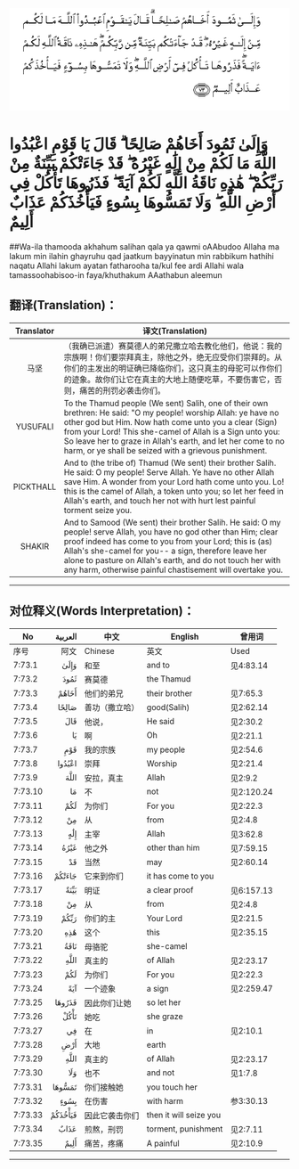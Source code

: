 ![007:073](images/007_073.gif)

# وَإِلَىٰ ثَمُودَ أَخَاهُمْ صَالِحًا ۗ قَالَ يَا قَوْمِ اعْبُدُوا اللَّهَ مَا لَكُمْ مِنْ إِلَٰهٍ غَيْرُهُ ۖ قَدْ جَاءَتْكُمْ بَيِّنَةٌ مِنْ رَبِّكُمْ ۖ هَٰذِهِ نَاقَةُ اللَّهِ لَكُمْ آيَةً ۖ فَذَرُوهَا تَأْكُلْ فِي أَرْضِ اللَّهِ ۖ وَلَا تَمَسُّوهَا بِسُوءٍ فَيَأْخُذَكُمْ عَذَابٌ أَلِيمٌ 

##Wa-ila thamooda akhahum salihan qala ya qawmi oAAbudoo Allaha ma lakum min ilahin ghayruhu qad jaatkum bayyinatun min rabbikum hathihi naqatu Allahi lakum ayatan fatharooha ta/kul fee ardi Allahi wala tamassoohabisoo-in faya/khuthakum AAathabun aleemun 

## 翻译(Translation)：

| Translator | 译文(Translation)                                            |
| :--------: | ------------------------------------------------------------ |
|    马坚    | （我确已派遣）赛莫德人的弟兄撒立哈去教化他们，他说：我的宗族啊！你们要崇拜真主，除他之外，绝无应受你们崇拜的。从你们的主发出的明证确已降临你们，这只真主的母驼可以作你们的迹象。故你们让它在真主的大地上随便吃草，不要伤害它，否则，痛苦的刑罚必袭击你们。 |
|  YUSUFALI  | To the Thamud people (We sent) Salih, one of their own brethren: He said: "O my people! worship Allah: ye have no other god but Him. Now hath come unto you a clear (Sign) from your Lord! This she-camel of Allah is a Sign unto you: So leave her to graze in Allah's earth, and let her come to no harm, or ye shall be seized with a grievous punishment. |
| PICKTHALL  | And to (the tribe of) Thamud (We sent) their brother Salih. He said: O my people! Serve Allah. Ye have no other Allah save Him. A wonder from your Lord hath come unto you. Lo! this is the camel of Allah, a token unto you; so let her feed in Allah's earth, and touch her not with hurt lest painful torment seize you. |
|   SHAKIR   | And to Samood (We sent) their brother Salih. He said: O my people! serve Allah, you have no god other than Him; clear proof indeed has come to you from your Lord; this is (as) Allah's she-camel for you-- a sign, therefore leave her alone to pasture on Allah's earth, and do not touch her with any harm, otherwise painful chastisement will overtake you. |

---

## 对位释义(Words Interpretation)：

| No   | العربية | 中文    | English | 曾用词 |
| ---- | ------: | ------- | ------- | ------ |
| 序号 |    阿文 | Chinese | 英文    | Used   |
| 7:73.1  | وَإِلَىٰ    | 和至           | and to                 | 见4:83.14  |
| 7:73.2  | ثَمُودَ    | 赛莫德         | the Thamud             |            |
| 7:73.3  | أَخَاهُمْ   | 他们的弟兄     | their brother          | 见7:65.3   |
| 7:73.4  | صَالِحًا   | 善功（撒立哈） | good(Salih)            | 见2:62.14  |
| 7:73.5  | قَالَ     | 他说，         | He said                | 见2:30.2   |
| 7:73.6  | يَا      | 啊             | Oh                     | 见2:21.1   |
| 7:73.7  | قَوْمِ     | 我的宗族       | my people              | 见2:54.6   |
| 7:73.8  | اعْبُدُوا  | 崇拜           | Worship                | 见2:21.4   |
| 7:73.9  | اللَّهَ    | 安拉，真主     | Allah                  | 见2:9.2    |
| 7:73.10 | مَا      | 不             | not                    | 见2:120.24 |
| 7:73.11 | لَكُمْ     | 为你们         | For you                | 见2:22.3   |
| 7:73.12 | مِنْ      | 从             | from                   | 见2:4.8    |
| 7:73.13 | إِلَٰهٍ     | 主宰           | Allah                  | 见3:62.8   |
| 7:73.14 | غَيْرُهُ    | 他之外         | other than him         | 见7:59.15  |
| 7:73.15 | قَدْ      | 当然           | may                    | 见2:60.14  |
| 7:73.16 | جَاءَتْكُمْ  | 它来到你们     | it has come to you     |            |
| 7:73.17 | بَيِّنَةٌ    | 明证           | a clear proof          | 见6:157.13 |
| 7:73.18 | مِنْ      | 从             | from                   | 见2:4.8    |
| 7:73.19 | رَبِّكُمْ    | 你们的主       | Your Lord              | 见2:21.5   |
| 7:73.20 | هَٰذِهِ     | 这个           | this                   | 见2:35.15  |
| 7:73.21 | نَاقَةُ    | 母骆驼         | she-camel              |            |
| 7:73.22 | اللَّهِ    | 真主的         | of Allah               | 见2:23.17  |
| 7:73.23 | لَكُمْ     | 为你们         | For you                | 见2:22.3   |
| 7:73.24 | آيَةً     | 一个迹象       | a sign                 | 见2:259.47 |
| 7:73.25 | فَذَرُوهَا  | 因此你们让她   | so let her             |            |
| 7:73.26 | تَأْكُلْ    | 她吃           | she graze              |            |
| 7:73.27 | فِي      | 在             | in                     | 见2:10.1   |
| 7:73.28 | أَرْضِ     | 大地           | earth                  |            |
| 7:73.29 | اللَّهِ    | 真主的         | of Allah               | 见2:23.17  |
| 7:73.30 | وَلَا     | 也不           | and not                | 见1:7.8    |
| 7:73.31 | تَمَسُّوهَا  | 你们接触她     | you touch her          |            |
| 7:73.32 | بِسُوءٍ    | 在伤害         | with harm              | 参3:30.13  |
| 7:73.33 | فَيَأْخُذَكُمْ | 因此它袭击你们 | then it will seize you |            |
| 7:73.34 | عَذَابٌ    | 煎熬，刑罚     | torment, punishment    | 见2:7.11   |
| 7:73.35 | أَلِيمٌ    | 痛苦，疼痛     | A painful              | 见2:10.9   |

---
